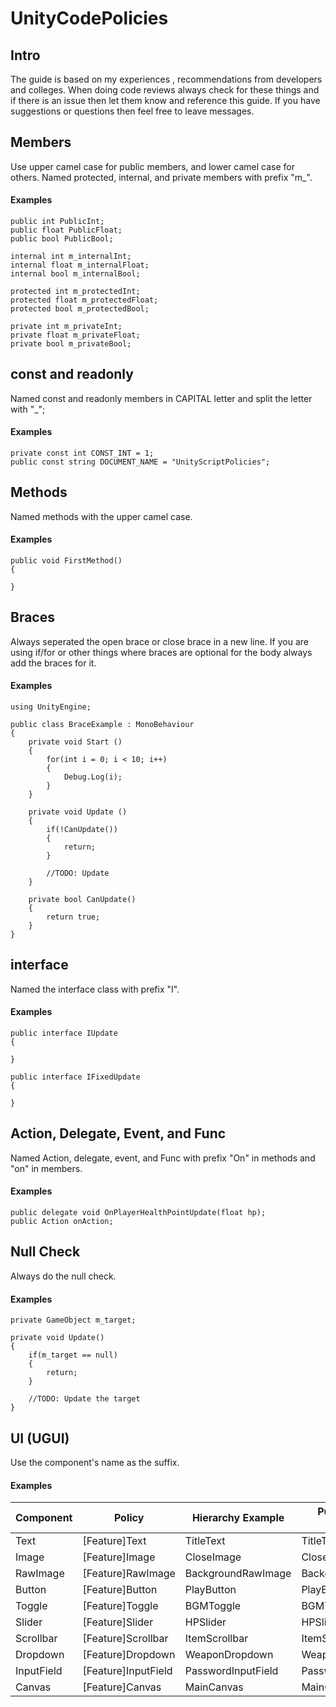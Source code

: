 # UnityCodePolicies
## Intro
The guide is based on my experiences , recommendations from developers and colleges. When doing code reviews always check for these things and if there is an issue then let them know and reference this guide. If you have suggestions or questions then feel free to leave messages.


## Members
Use upper camel case for public members, and lower camel case for others.
Named protected, internal, and private members with prefix "m_".

#### Examples
```
public int PublicInt;
public float PublicFloat;
public bool PublicBool;

internal int m_internalInt;
internal float m_internalFloat;
internal bool m_internalBool;

protected int m_protectedInt;
protected float m_protectedFloat;
protected bool m_protectedBool;

private int m_privateInt;
private float m_privateFloat;
private bool m_privateBool;
```


## const and readonly
Named const and readonly members in CAPITAL letter and split the letter with "_";

#### Examples
```
private const int CONST_INT = 1;
public const string DOCUMENT_NAME = "UnityScriptPolicies";
```


## Methods
Named methods with the upper camel case.

#### Examples
```
public void FirstMethod()  
{  
    
}  
```


## Braces
Always seperated the open brace or close brace in a new line.
If you are using if/for or other things where braces are optional for the body always add the braces for it.

#### Examples
```
using UnityEngine;  
    
public class BraceExample : MonoBehaviour    
{    
    private void Start ()    
    {    
        for(int i = 0; i < 10; i++)    
        {    
            Debug.Log(i);    
        }    
    }    
    
    private void Update ()    
    {    
        if(!CanUpdate())    
        {    
            return;    
        }    
    
        //TODO: Update    
    }    
    
    private bool CanUpdate()    
    {    
        return true;    
    }    
}    
```


## interface
Named the interface class with prefix "I".

#### Examples
```
public interface IUpdate  
{  
  
}  
  
public interface IFixedUpdate  
{  
  
}
```


## Action, Delegate, Event, and Func
Named Action, delegate, event, and Func with prefix "On" in methods and "on" in members.

#### Examples
```
public delegate void OnPlayerHealthPointUpdate(float hp);
public Action onAction;
```


## Null Check
Always do the null check.

#### Examples
```
private GameObject m_target;  
  
private void Update()  
{  
    if(m_target == null)  
    {  
        return;  
    }  
  
    //TODO: Update the target  
}  
```


## UI (UGUI)
Use the component's name as the suffix.

#### Examples
| Component  | Policy              | Hierarchy Example  | Public Member Example | Private Member Example |
|------------|---------------------|--------------------|-----------------------|------------------------|
| Text       | [Feature]Text       | TitleText          | TitleText             | m_titleText            |
| Image      | [Feature]Image      | CloseImage         | CloseImage            | m_closeImage           |
| RawImage   | [Feature]RawImage   | BackgroundRawImage | BackgroundRawImage    | m_backgroundRawImage   |
| Button     | [Feature]Button     | PlayButton         | PlayButton            | m_playButton           |
| Toggle     | [Feature]Toggle     | BGMToggle          | BGMToggle             | m_bgmToggle            |
| Slider     | [Feature]Slider     | HPSlider           | HPSlider              | m_hpSlider             |
| Scrollbar  | [Feature]Scrollbar  | ItemScrollbar      | ItemScrollbar         | m_itemScrollbar        |
| Dropdown   | [Feature]Dropdown   | WeaponDropdown     | WeaponDropdown        | m_weaponDropdown       |
| InputField | [Feature]InputField | PasswordInputField | PasswordInputField    | m_passwordInputField   |
| Canvas     | [Feature]Canvas     | MainCanvas         | MainCanvas            | m_mainCanvas           |
